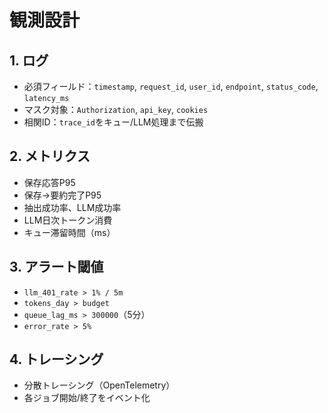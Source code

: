 # 観測設計

## 1. ログ
- 必須フィールド：`timestamp`, `request_id`, `user_id`, `endpoint`, `status_code`, `latency_ms`
- マスク対象：`Authorization`, `api_key`, `cookies`
- 相関ID：`trace_id`をキュー/LLM処理まで伝搬

## 2. メトリクス
- 保存応答P95
- 保存→要約完了P95
- 抽出成功率、LLM成功率
- LLM日次トークン消費
- キュー滞留時間（ms）

## 3. アラート閾値
- `llm_401_rate > 1% / 5m`
- `tokens_day > budget`
- `queue_lag_ms > 300000`（5分）
- `error_rate > 5%`

## 4. トレーシング
- 分散トレーシング（OpenTelemetry）
- 各ジョブ開始/終了をイベント化
